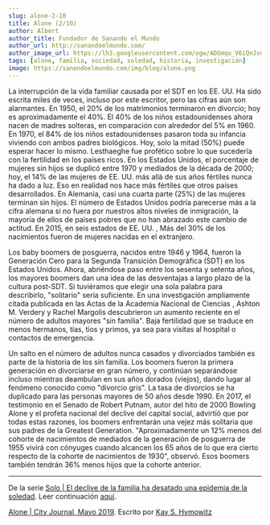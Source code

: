 ```yaml
---
slug: alone-2-10
title: Alone (2/10)
author: Albert
author_title: Fundador de Sanando el Mundo
author_url: http://sanandoelmundo.com/
author_image_url: https://lh3.googleusercontent.com/ogw/ADGmqu_V6iQnJvuIOUFQJ8ebZQW6vvBd8lk0fipmF92Z
tags: [alone, familia, sociedad, soledad, historia, investigación]
image: https://sanandoelmundo.com/img/blog/alone.png
---
```


La interrupción de la vida familiar causada por el SDT en los EE. UU. Ha sido escrita miles de veces, incluso por este escritor, pero las cifras aún son alarmantes. En 1950, el 20%  de los matrimonios terminaron en divorcio; hoy es aproximadamente el 40%. El 40% de los niños estadounidenses ahora nacen de madres solteras, en comparación con alrededor del 5% en 1960. En 1970, el 84% de los niños estadounidenses pasaron toda su infancia viviendo con ambos padres biológicos. Hoy, solo la mitad (50%) puede esperar hacer lo mismo.
Lesthaeghe fue profético sobre lo que sucedería con la fertilidad en los países ricos. En los Estados Unidos, el porcentaje de mujeres sin hijos se duplicó entre 1970 y mediados de la década de 2000; hoy, el 14%  de las mujeres de EE. UU. más allá de sus años fértiles nunca ha dado a luz. Eso en realidad nos hace más fértiles que otros países desarrollados. En Alemania, casi una cuarta parte (25%) de las mujeres terminan sin hijos. El número de Estados Unidos podría parecerse más a la cifra alemana si no fuera por nuestros altos niveles de inmigración, la mayoría de ellos de países pobres que no han abrazado este cambio de actitud. En 2015, en seis estados de EE. UU. , Más del 30% de los nacimientos fueron de mujeres nacidas en el extranjero.

Los baby boomers de posguerra, nacidos entre 1946 y 1964, fueron la Generación Cero para la Segunda Transición Demográfica (SDT) en los Estados Unidos. Ahora, abriéndose paso entre los sesenta y setenta años, los mayores boomers dan una idea de las desventajas a largo plazo de la cultura post-SDT. Si tuviéramos que elegir una sola palabra para describirlo, "solitario" sería suficiente. En una investigación ampliamente citada publicada en las Actas de la Academia Nacional de Ciencias , Ashton M. Verdery y Rachel Margolis descubrieron un aumento reciente en el número de adultos mayores "sin familia". Baja fertilidad que se traduce en menos hermanos, tías, tíos y primos, ya sea para visitas al hospital o contactos de emergencia.

Un salto en el número de adultos nunca casados y divorciados también es parte de la historia de los sin familia. Los boomers fueron la primera generación en divorciarse en gran número, y continúan separándose incluso mientras deambulan en sus años dorados (viejos), dando lugar al fenómeno conocido como "divorcio gris". La tasa de divorcios se ha duplicado para las personas mayores de 50 años desde 1990. En 2017, el testimonio en el Senado de Robert Putnam, autor del hito de 2000 Bowling Alone y el profeta nacional del declive del capital social, advirtió que por todas estas razones, los boomers enfrentarán una vejez más solitaria que sus padres de la Greatest Generation. "Aproximadamente un 12% menos del cohorte de nacimientos de mediados de la generación de posguerra de 1955 vivirá con cónyuges cuando alcancen los 65 años de lo que era cierto respecto de la cohorte de nacimientos de 1930", observó. Esos boomers también tendrán 36%  menos hijos que la cohorte anterior.

--------
De la serie [Solo | El declive de la familia ha desatado una epidemia de la soledad](/blog/alone/). Leer continuación [aquí](/blog/alone-3-10).

<div class="alert alert--secondary" role="info">
  <a href="https://www.city-journal.org/decline-of-family-loneliness-epidemic">Alone | City Journal, Mayo 2019</a>. Escrito por <a href="https://www.city-journal.org/contributor/kay-s-hymowitz_90">Kay S. Hymowitz</a>
</div> 